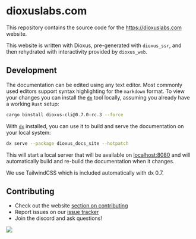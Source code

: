 # dioxuslabs.com

This repository contains the source code for the https://dioxuslabs.com website.

This website is written with Dioxus, pre-generated with `dioxus_ssr`, and then
rehydrated with interactivity provided by `dioxus_web`.

## Development

The documentation can be edited using any text editor. Most commonly used
editors support syntax highlighting for the `markdown` format. To view your
changes you can install the [`dx`][dx] tool locally, assuming you already have a
working `Rust` setup:

<!-- todo: switch to the installer -->
<!-- # curl -fsSL https://raw.githubusercontent.com/DioxusLabs/dioxus/refs/heads/main/.github/install.sh | bash -->
```sh
cargo binstall dioxus-cli@0.7.0-rc.3 --force
```

With [`dx`][dx] installed, you can use it to build and serve the documentation
on your local system:

```sh
dx serve --package dioxus_docs_site --hotpatch
```

This will start a local server that will be available on
[localhost:8080](localhost:8080) and will automatically build and re-build the
documentation when it changes.

We use TailwindCSS which is included automatically with dx 0.7.

## Contributing

- Check out the website [section on contributing]
- Report issues on our [issue tracker]
- Join the discord and ask questions!

<a href="https://github.com/dioxuslabs/docsite/graphs/contributors">
  <img
    src="https://contrib.rocks/image?repo=dioxuslabs/docsite&max=30&columns=10"
  />
</a>

[dx]: https://github.com/DioxusLabs/dioxus/tree/main/packages/cli
[section on contributing]: https://dioxuslabs.com/learn/0.6/contributing
[issue tracker]: https://github.com/dioxuslabs/docsite/issues
